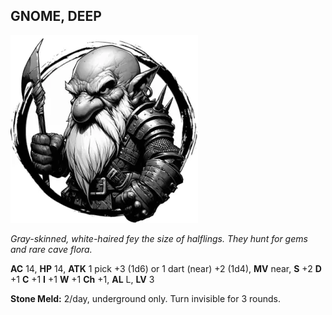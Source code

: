 ## GNOME, DEEP

![](images/gnome-deep.webp)

_Gray-skinned, white-haired fey the size of halflings. They hunt for gems and rare cave flora._

**AC** 14, **HP** 14, **ATK** 1 pick +3 (1d6) or 1 dart (near) +2 (1d4), **MV** near, **S** +2 **D** +1 **C** +1 **I** +1 **W** +1 **Ch** +1, **AL** L, **LV** 3

**Stone Meld:** 2/day, underground only. Turn invisible for 3 rounds.

